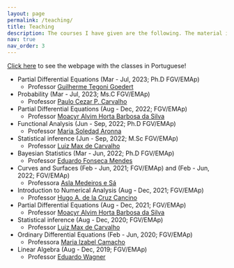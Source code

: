 ```yaml
---
layout: page
permalink: /teaching/
title: Teaching
description: The courses I have given are the following. The material is only available in Portuguese.
nav: true
nav_order: 3
---
```


[Click here](https://lucasmoschen.github.io/ta-sessions/) to see the webpage with the classes in Portuguese!

- Partial Differential Equations (Mar - Jul, 2023; Ph.D FGV/EMAp)
    - Professor <a href="https://www.gtgoedert.com/Home"> Guilherme Tegoni Goedert</a>
- Probability (Mar - Jul, 2023; Ms.C FGV/EMAp)
    - Professor <a href="https://emap.fgv.br/integrante/paulo-cezar-p-carvalho">Paulo Cezar P. Carvalho</a>
- Partial Differential Equations (Aug - Dec, 2022; FGV/EMAp)
    - Professor <a href="https://emap.fgv.br/corpo-docente/moacyr-alvim-horta-barbosa-silva">Moacyr Alvim Horta Barbosa da Silva</a>
- Functional Analysis (Jun - Sep, 2022; Ph.D FGV/EMAp)
    - Professor <a href="https://sites.google.com/view/aronna/home">Maria Soledad Aronna</a>
- Statistical inference (Jun - Sep, 2022; M.Sc FGV/EMAp)
    - Professor <a href="https://emap.fgv.br/corpo-docente/luiz-max-fagundes-de-carvalho">Luiz Max de Carvalho</a>
- Bayesian Statistics (Mar - Jun, 2022; Ph.D FGV/EMAp)
    - Professor <a href="https://sites.google.com/site/dudafmendes/">Eduardo Fonseca Mendes</a>
- Curves and Surfaces (Feb - Jun, 2021; FGV/EMAp) and (Feb - Jun, 2022; FGV/EMAp)
    - Professora <a href="https://sites.google.com/view/aslasa/home">Asla Medeiros e Sá</a>
- Introduction to Numerical Analysis (Aug - Dec, 2021; FGV/EMAp)
    - Professor <a href="https://emap.fgv.br/corpo-docente/hugo-de-la-cruz-cancino">Hugo A. de la Cruz Cancino</a>
- Partial Differential Equations (Aug - Dec, 2021; FGV/EMAp)
    - Professor <a href="https://emap.fgv.br/corpo-docente/moacyr-alvim-horta-barbosa-silva">Moacyr Alvim Horta Barbosa da Silva</a>
- Statistical inference (Aug - Dec, 2020; FGV/EMAp)
    - Professor <a href="https://emap.fgv.br/corpo-docente/luiz-max-fagundes-de-carvalho">Luiz Max de Carvalho</a>
- Ordinary Differential Equations (Feb - Jun, 2020; FGV/EMAp)
    - Professora <a href="https://emap.fgv.br/corpo-docente/maria-izabel-tavares-camacho">Maria Izabel Camacho</a>
- Linear Algebra (Aug - Dec, 2019; FGV/EMAp)
    - Professor <a href="https://emap.fgv.br/corpo-docente/eduardo-wagner">Eduardo Wagner</a>
    
  

